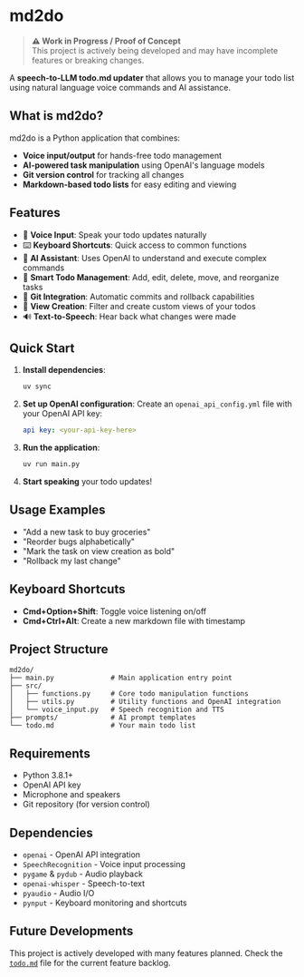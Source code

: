 # md2do

> **⚠️ Work in Progress / Proof of Concept**  
> This project is actively being developed and may have incomplete features or breaking changes.

A **speech-to-LLM todo.md updater** that allows you to manage your todo list using natural language voice commands and AI assistance.

## What is md2do?

md2do is a Python application that combines:
- **Voice input/output** for hands-free todo management
- **AI-powered task manipulation** using OpenAI's language models
- **Git version control** for tracking all changes
- **Markdown-based todo lists** for easy editing and viewing

## Features

- 🎤 **Voice Input**: Speak your todo updates naturally
- ⌨️ **Keyboard Shortcuts**: Quick access to common functions
- 🤖 **AI Assistant**: Uses OpenAI to understand and execute complex commands
- 📝 **Smart Todo Management**: Add, edit, delete, move, and reorganize tasks
- 🔄 **Git Integration**: Automatic commits and rollback capabilities
- 📱 **View Creation**: Filter and create custom views of your todos
- 🔊 **Text-to-Speech**: Hear back what changes were made

## Quick Start

1. **Install dependencies**:
   ```bash
   uv sync
   ```

2. **Set up OpenAI configuration**:
   Create an `openai_api_config.yml` file with your OpenAI API key:
   ```yaml
   api key: <your-api-key-here>
   ```

3. **Run the application**:
   ```bash
   uv run main.py
   ```

4. **Start speaking** your todo updates!

## Usage Examples

- "Add a new task to buy groceries"
- "Reorder bugs alphabetically"
- "Mark the task on view creation as bold"
- "Rollback my last change"

## Keyboard Shortcuts

- **Cmd+Option+Shift**: Toggle voice listening on/off
- **Cmd+Ctrl+Alt**: Create a new markdown file with timestamp

## Project Structure

```
md2do/
├── main.py              # Main application entry point
├── src/
│   ├── functions.py     # Core todo manipulation functions
│   ├── utils.py         # Utility functions and OpenAI integration
│   └── voice_input.py   # Speech recognition and TTS
├── prompts/             # AI prompt templates
└── todo.md              # Your main todo list
```

## Requirements

- Python 3.8.1+
- OpenAI API key
- Microphone and speakers
- Git repository (for version control)

## Dependencies

- `openai` - OpenAI API integration
- `SpeechRecognition` - Voice input processing
- `pygame` & `pydub` - Audio playback
- `openai-whisper` - Speech-to-text
- `pyaudio` - Audio I/O
- `pynput` - Keyboard monitoring and shortcuts

## Future Developments

This project is actively developed with many features planned. Check the [`todo.md`](todo.md) file for the current feature backlog.
